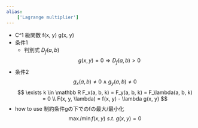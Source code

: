 ```yaml
---
alias:
    ['Lagrange multiplier']
---
```

- C^1 級関数 f(x, y) g(x, y)
- 条件1
    - 判別式 $D_f(a, b)$
    $$ g(x, y)=0 \Rightarrow D_f(a, b)>0 $$
- 条件2
    $$ g_x(a, b)\ne 0 \land g_y(a, b) \ne 0 $$
$$ \exists k \in \mathbb R F_x(a, b, k) = F_y(a, b, k) = F_\lambda(a, b, k) = 0 \\ F(x, y, \lambda) = f(x, y) - \lambda g(x, y) $$
- how to use
    制約条件gの下でのfの最大/最小化
    $$ \max / \min f(x, y)\ s.t.\ g(x, y) = 0 $$